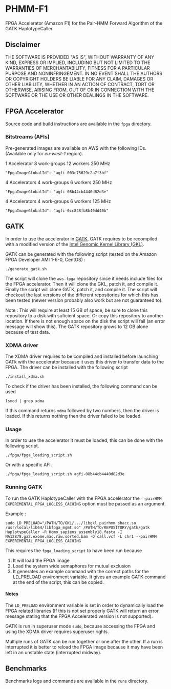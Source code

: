 # PHMM-F1
FPGA Accelerator (Amazon F1) for the Pair-HMM Forward Algorithm of the GATK HaplotypeCaller

## Disclaimer
THE SOFTWARE IS PROVIDED "AS IS", WITHOUT WARRANTY OF ANY KIND, EXPRESS OR IMPLIED, INCLUDING BUT NOT LIMITED TO THE WARRANTIES OF MERCHANTABILITY, FITNESS FOR A PARTICULAR PURPOSE AND NONINFRINGEMENT. IN NO EVENT SHALL THE AUTHORS OR COPYRIGHT HOLDERS BE LIABLE FOR ANY CLAIM, DAMAGES OR OTHER LIABILITY, WHETHER IN AN ACTION OF CONTRACT, TORT OR OTHERWISE, ARISING FROM, OUT OF OR IN CONNECTION WITH THE SOFTWARE OR THE USE OR OTHER DEALINGS IN THE SOFTWARE.

## FPGA Accelerator
Source code and build instructions are available in the `fpga` directory.

### Bitstreams (AFIs)
Pre-generated images are available on AWS with the following IDs. (Available only for *eu-west-1* region).

1 Accelerator 8 work-groups 12 workers 250 MHz

```
"FpgaImageGlobalId": "agfi-003c75629c2a7f3bf"
```

4 Accelerators 4 work-groups 6 workers 250 MHz

```
"FpgaImageGlobalId": "agfi-08b44cb4440d82d3e"
```

4 Accelerators 4 work-groups 6 workers 125 MHz

```
"FpgaImageGlobalId": "agfi-0cc848fb8b40dd40b"
```

## GATK
In order to use the accelerator in [GATK](https://software.broadinstitute.org/gatk/), GATK requires to be recompiled with a modified version of the [Intel Genomic Kernel Library (GKL)](https://github.com/Intel-HLS/GKL).

GATK can be generated with the following script (tested on the Amazon FPGA Developer AMI 1-6-0, CentOS) :

```
./generate_gatk.sh
```

The script will clone the `aws-fpga` repository since it needs include files for the FPGA accelerator. Then it will clone the GKL, patch it, and compile it. Finally the script will clone GATK, patch it, and compile it. The script will checkout the last versions of the different repositories for which this has been tested (newer version probably also work but are not guaranteed to).

Note : This will require at least 15 GB of space, be sure to clone this repository to a disk with suficient space. Or copy this repository to another location. If there is not enough space on the disk the script will fail (an error message will show this). The GATK repository grows to 12 GB alone because of test data.

### XDMA driver
The XDMA driver requires to be compiled and installed before launching GATk with the accelerator because it uses this driver to transfer data to the FPGA. The driver can be installed with the following script

```
./install_xdma.sh
```

To check if the driver has been installed, the following command can be used

```
lsmod | grep xdma
```

If this command returns `xdma` followed by two numbers, then the driver is loaded. If this returns nothing then the driver failed to be loaded.

### Usage

In order to use the accelerator it must be loaded, this can be done with the following script.

```
./fpga/fpga_loading_script.sh
```

Or with a specific AFI.

```
./fpga/fpga_loading_script.sh agfi-08b44cb4440d82d3e
```

### Running GATK
To run the GATK HaplotypeCaller with the FPGA accelerator the `--pairHMM EXPERIMENTAL_FPGA_LOGLESS_CACHING` option must be passed as an argument.

Example :

```
sudo LD_PRELOAD="/PATH/TO/GKL/.../libgkl_pairhmm_shacc.so /usr/local/lib64/libfpga_mgmt.so" /PATH/TO/REPOSITORY/gatk/gatk HaplotypeCaller -R Homo_sapiens_assembly18.fasta -I NA12878.ga2.exome.maq.raw.sorted.bam -O call.vcf -L chr1 --pairHMM EXPERIMENTAL_FPGA_LOGLESS_CACHING
```

This requires the `fpga_loading_script` to have been run because
1) It will load the FPGA image
2) Load the system wide semaphores for mutual exclusion
3) It generates an example command with the correct paths for the LD_PRELOAD environment variable. It gives an example GATK command at the end of the script, this can be copied.

#### Notes
The `LD_PRELOAD` environment variable is set in order to dynamically load the FPGA related libraries (If this is not set properly GATK will return an error message stating that the FPGA Accelerated version is not supported).

GATK is run in superuser mode `sudo`, because accessing the FPGA and using the XDMA driver requires superuser rights.

Multiple runs of GATK can be run together or one after the other.
If a run is interrupted it is better to reload the FPGA image because it may have been left in an unstable state (interrupted midway).

## Benchmarks

Benchmarks logs and commands are available in the `runs` directory.
